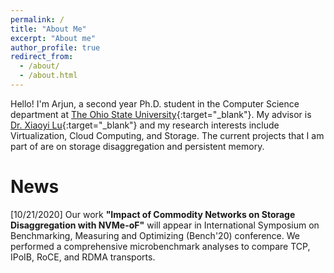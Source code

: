 ```yaml
---
permalink: /
title: "About Me"
excerpt: "About me"
author_profile: true
redirect_from: 
  - /about/
  - /about.html
---
```


Hello! I'm Arjun, a second year Ph.D. student in the Computer Science department at [The Ohio State University](https://www.osu.edu/){:target="_blank"}. My advisor is [Dr. Xiaoyi Lu](http://web.cse.ohio-state.edu/~lu.932/){:target="_blank"} and my research interests include Virtualization, Cloud Computing, and Storage. The current projects that I am part of are on storage disaggregation and persistent memory.

# News
[10/21/2020] Our work **"Impact of Commodity Networks on Storage Disaggregation with NVMe-oF"** will appear in International Symposium on Benchmarking, Measuring and Optimizing (Bench'20) conference. We performed a comprehensive microbenchmark analyses to compare TCP, IPoIB, RoCE, and RDMA transports.
